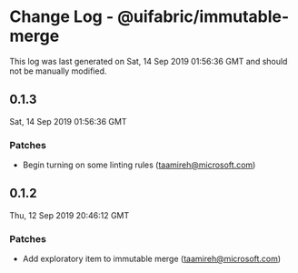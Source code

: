 # Change Log - @uifabric/immutable-merge

This log was last generated on Sat, 14 Sep 2019 01:56:36 GMT and should not be manually modified.

## 0.1.3
Sat, 14 Sep 2019 01:56:36 GMT

### Patches

- Begin turning on some linting rules (taamireh@microsoft.com)
## 0.1.2
Thu, 12 Sep 2019 20:46:12 GMT

### Patches

- Add exploratory item to immutable merge (taamireh@microsoft.com)
